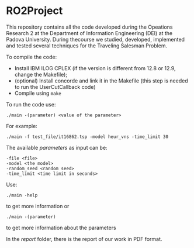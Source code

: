# RO2Project

This repository contains all the code developed during the Opeations Research 2 at the Department of Information Engineering (DEI) at the Padova University. During thecourse we studied, developed, implemented and tested several techniques for the Traveling Salesman Problem. 

To compile the code:
* Install IBM ILOG CPLEX (if the version is different from 12.8 or 12.9, change the Makefile);
* (optional) Install concorde and link it in the Makefile (this step is needed to run the UserCutCallback code)
* Compile using `make`

To run the code use:

    ./main -(parameter) <value of the parameter> 

For example:

    ./main -f test_file/it16862.tsp -model heur_vns -time_limit 30

The available *parameters* as input can be:

    -file <file>
    -model <the model>
    -random_seed <random seed>
    -time_limit <time limit in seconds>

Use:

    ./main -help

to get more information or

    ./main -(parameter)

to get more information about the parameters

In the *report* folder, there is the report of our work in PDF format.
